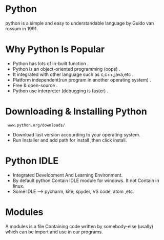 
# Python
python is a simple and easy to understandable language by Guido van rossum in 1991.

# Why Python Is Popular
- Python has lots of in-built function .
- Python is an object-oriented programming (oops) .
- It integrated with other language such as c,c++,java,etc .
- Platform independent(run program in another operating system) .
- Free & open-source .
- Python use interpreter (debugging is faster) .
# Downloading & Installing Python

```http
 www.python.org/downloads/
```
- Download last version accourding to your operating system.
- Run Installer and add path for install ,then click install.
# Python IDLE
- Integrated Development And Learning Environment.
- By default python Contain IDLE module for windows. It not Contain in linux.
- Some IDLE --> pycharm, kite, spyder, VS code, atom ,etc.

# Modules
A modules is a file Containing code written by somebody-else (usally) which can be import and use in our programs.